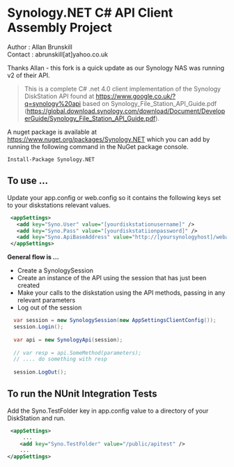 # Synology.NET C# API Client Assembly Project
Author  : Allan Brunskill  
Contact : abrunskill[at]yahoo.co.uk

Thanks Allan - this fork is a quick update as our Synology NAS was running v2 of their API. 

>This is a complete C# .net 4.0 client implementation of the Synology DiskStation API found at https://www.google.co.uk/?q=synology%20api based on Synology_File_Station_API_Guide.pdf (https://global.download.synology.com/download/Document/DeveloperGuide/Synology_File_Station_API_Guide.pdf).

A nuget package is available at https://www.nuget.org/packages/Synology.NET which you can add by running the following command in the NuGet package console.
```
Install-Package Synology.NET
```

## To use ...
Update your app.config or web.config so it contains the following keys set to your diskstations relevant values.
 ```xml
  <appSettings>
    <add key="Syno.User" value="[yourdiskstationusername]" />
    <add key="Syno.Pass" value="[yourdiskstatiionpassword]" />
    <add key="Syno.ApiBaseAddress" value="http://[yoursynologyhost]/webapi" />
  </appSettings>
```
**General flow is ...**  
 - Create a SynologySession 
 - Create an instance of the API using the session that has just been created
 - Make your calls to the diskstation using the API methods, passing in any relevant parameters 
 - Log out of the session

```c#
  var session = new SynologySession(new AppSettingsClientConfig());
  session.Login();
  
  var api = new SynologyApi(session);
  
  // var resp = api.SomeMethod(parameters);
  // .... do something with resp
  
  session.LogOut();
```
## To run the NUnit Integration Tests 

Add the Syno.TestFolder key in app.config value to a directory of your DiskStation and run.
```xml
 <appSettings> 
     ...
    <add key="Syno.TestFolder" value="/public/apitest" />
    ...
</appSettings>
 ```
